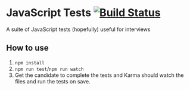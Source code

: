 # JavaScript Tests [![Build Status](https://travis-ci.org/alanpich/javascript-tests.svg?branch=master)](https://travis-ci.org/alanpich/javascript-tests)

A suite of JavaScript tests (hopefully) useful for interviews

## How to use
1. `npm install`
2. `npm run test`/`npm run watch`
3. Get the candidate to complete the tests and Karma should watch the files and run the tests on save.
